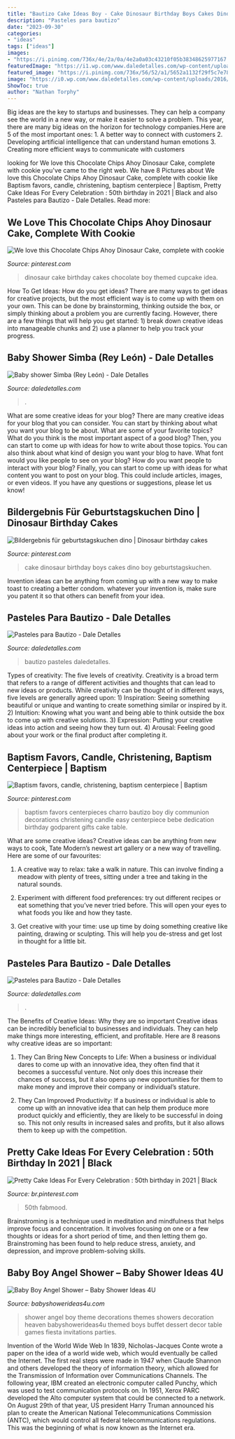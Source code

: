 ```yaml
---
title: "Bautizo Cake Ideas Boy - Cake Dinosaur Birthday Boys Cakes Dino Boy Geburtstagskuchen"
description: "Pasteles para bautizo"
date: "2023-09-30"
categories:
- "ideas"
tags: ["ideas"]
images:
- "https://i.pinimg.com/736x/4e/2a/0a/4e2a0a03c43210f05b38348625977167.jpg"
featuredImage: "https://i1.wp.com/www.daledetalles.com/wp-content/uploads/2016/06/pastel-para-bautizo9.jpg"
featured_image: "https://i.pinimg.com/736x/56/52/a1/5652a1132f29f5c7e78df83e891a7cbf--dinosaur-cupcake-cake-dinosaur-birthday-cakes.jpg?b=t"
image: "https://i0.wp.com/www.daledetalles.com/wp-content/uploads/2016/06/pastel-para-bautizo33.jpg"
ShowToc: true
author: "Nathan Torphy"
---
```



Big ideas are the key to startups and businesses. They can help a company see the world in a new way, or make it easier to solve a problem. This year, there are many big ideas on the horizon for technology companies.Here are 5 of the most important ones: 1. A better way to connect with customers 2. Developing artificial intelligence that can understand human emotions 3. Creating more efficient ways to communicate with customers 
	

		
looking for We love this Chocolate Chips Ahoy Dinosaur Cake, complete with cookie you've came to the right web. We have 8 Pictures about We love this Chocolate Chips Ahoy Dinosaur Cake, complete with cookie like Baptism favors, candle, christening, baptism centerpiece | Baptism, Pretty Cake Ideas For Every Celebration : 50th birthday in 2021 | Black and also Pasteles para Bautizo - Dale Detalles. Read more:
		
    
## We Love This Chocolate Chips Ahoy Dinosaur Cake, Complete With Cookie

<img loading=lazy src="https://i.pinimg.com/736x/56/52/a1/5652a1132f29f5c7e78df83e891a7cbf--dinosaur-cupcake-cake-dinosaur-birthday-cakes.jpg?b=t" onerror="this.onerror=null;this.src='https://tse2.mm.bing.net/th?id=OIP.dMF8sW9PmY1eAn2-xORL6QHaKq&amp;pid=15.1';" alt="We love this Chocolate Chips Ahoy Dinosaur Cake, complete with cookie">

_Source: pinterest.com_

>dinosaur cake birthday cakes chocolate boy themed cupcake idea. 

	

How To Get Ideas: How do you get ideas?
There are many ways to get ideas for creative projects, but the most efficient way is to come up with them on your own. This can be done by brainstorming, thinking outside the box, or simply thinking about a problem you are currently facing. However, there are a few things that will help you get started: 1) break down creative ideas into manageable chunks and 2) use a planner to help you track your progress.

    
## Baby Shower Simba (Rey León) - Dale Detalles

<img loading=lazy src="https://i0.wp.com/www.daledetalles.com/wp-content/uploads/2016/07/baby-shower-simba4.jpg" onerror="this.onerror=null;this.src='https://tse3.mm.bing.net/th?id=OIP.HZ-8LaHvDd-k4_XEyda1hwHaLH&amp;pid=15.1';" alt="Baby shower Simba (Rey León) - Dale Detalles">

_Source: daledetalles.com_

>. 

	

What are some creative ideas for your blog?
There are many creative ideas for your blog that you can consider. You can start by thinking about what you want your blog to be about. What are some of your favorite topics? What do you think is the most important aspect of a good blog? Then, you can start to come up with ideas for how to write about those topics. You can also think about what kind of design you want your blog to have. What font would you like people to see on your blog? How do you want people to interact with your blog? Finally, you can start to come up with ideas for what content you want to post on your blog. This could include articles, images, or even videos. If you have any questions or suggestions, please let us know!

    
## Bildergebnis Für Geburtstagskuchen Dino | Dinosaur Birthday Cakes

<img loading=lazy src="https://i.pinimg.com/736x/4e/2a/0a/4e2a0a03c43210f05b38348625977167.jpg" onerror="this.onerror=null;this.src='https://tse1.mm.bing.net/th?id=OIP.HlJtzL79JIN8o8sXoUeKiQHaJ3&amp;pid=15.1';" alt="Bildergebnis für geburtstagskuchen dino | Dinosaur birthday cakes">

_Source: pinterest.com_

>cake dinosaur birthday boys cakes dino boy geburtstagskuchen. 

	

Invention ideas can be anything from coming up with a new way to make toast to creating a better condom. whatever your invention is, make sure you patent it so that others can benefit from your idea.

    
## Pasteles Para Bautizo - Dale Detalles

<img loading=lazy src="https://i0.wp.com/www.daledetalles.com/wp-content/uploads/2016/06/pastel-para-bautizo33.jpg" onerror="this.onerror=null;this.src='https://tse2.mm.bing.net/th?id=OIP.RfsJ8XEJ9gPXsylBzqGWXQHaLH&amp;pid=15.1';" alt="Pasteles para Bautizo - Dale Detalles">

_Source: daledetalles.com_

>bautizo pasteles daledetalles. 

	

Types of creativity: The five levels of creativity.
Creativity is a broad term that refers to a range of different activities and thoughts that can lead to new ideas or products. While creativity can be thought of in different ways, five levels are generally agreed upon: 1) Inspiration: Seeing something beautiful or unique and wanting to create something similar or inspired by it. 
2) Intuition: Knowing what you want and being able to think outside the box to come up with creative solutions. 
3) Expression: Putting your creative ideas into action and seeing how they turn out. 
4) Arousal: Feeling good about your work or the final product after completing it.

    
## Baptism Favors, Candle, Christening, Baptism Centerpiece | Baptism

<img loading=lazy src="https://i.pinimg.com/736x/3a/2f/79/3a2f7974e957680208589626ff6370ed.jpg" onerror="this.onerror=null;this.src='https://tse3.mm.bing.net/th?id=OIP.yjI2au_tFV7qsHWWRoreDAHaNK&amp;pid=15.1';" alt="Baptism favors, candle, christening, baptism centerpiece | Baptism">

_Source: pinterest.com_

>baptism favors centerpieces charro bautizo boy diy communion decorations christening candle easy centerpiece bebe dedication birthday godparent gifts cake table. 

	

What are some creative ideas?
Creative ideas can be anything from new ways to cook, Tate Modern’s newest art gallery or a new way of travelling. Here are some of our favourites:
1. A creative way to relax: take a walk in nature. This can involve finding a meadow with plenty of trees, sitting under a tree and taking in the natural sounds.

2. Experiment with different food preferences: try out different recipes or eat something that you’ve never tried before. This will open your eyes to what foods you like and how they taste.

3. Get creative with your time: use up time by doing something creative like painting, drawing or sculpting. This will help you de-stress and get lost in thought for a little bit.

    
## Pasteles Para Bautizo - Dale Detalles

<img loading=lazy src="https://i1.wp.com/www.daledetalles.com/wp-content/uploads/2016/06/pastel-para-bautizo9.jpg" onerror="this.onerror=null;this.src='https://tse2.mm.bing.net/th?id=OIP.UxZAr_mrE3nplCBEoUkskwHaJ4&amp;pid=15.1';" alt="Pasteles para Bautizo - Dale Detalles">

_Source: daledetalles.com_

>. 

	

The Benefits of Creative Ideas: Why they are so important
Creative ideas can be incredibly beneficial to businesses and individuals. They can help make things more interesting, efficient, and profitable. Here are 8 reasons why creative ideas are so important:
1. They Can Bring New Concepts to Life: When a business or individual dares to come up with an innovative idea, they often find that it becomes a successful venture. Not only does this increase their chances of success, but it also opens up new opportunities for them to make money and improve their company or individual’s stature.

2. They Can Improved Productivity: If a business or individual is able to come up with an innovative idea that can help them produce more product quickly and efficiently, they are likely to be successful in doing so. This not only results in increased sales and profits, but it also allows them to keep up with the competition.


    
## Pretty Cake Ideas For Every Celebration : 50th Birthday In 2021 | Black

<img loading=lazy src="https://i.pinimg.com/736x/f4/75/ff/f475fffefe27a45671b9169a1c637d30.jpg" onerror="this.onerror=null;this.src='https://tse4.mm.bing.net/th?id=OIP.cfgFjuvDBggpRAYTKnwmlAHaOY&amp;pid=15.1';" alt="Pretty Cake Ideas For Every Celebration : 50th birthday in 2021 | Black">

_Source: br.pinterest.com_

>50th fabmood. 

	

Brainstroming is a technique used in meditation and mindfulness that helps improve focus and concentration. It involves focusing on one or a few thoughts or ideas for a short period of time, and then letting them go. Brainstroming has been found to help reduce stress, anxiety, and depression, and improve problem-solving skills.

    
## Baby Boy Angel Shower – Baby Shower Ideas 4U

<img loading=lazy src="https://babyshowerideas4u.com/wp-content/uploads/2016/09/Baby-Boy-Angel-Shower-Dessert-Buffet-600x800.jpg" onerror="this.onerror=null;this.src='https://tse2.mm.bing.net/th?id=OIP.lW63JB5z3KrePO7mMeAs2wHaJ4&amp;pid=15.1';" alt="Baby Boy Angel Shower – Baby Shower Ideas 4U">

_Source: babyshowerideas4u.com_

>shower angel boy theme decorations themes showers decoration heaven babyshowerideas4u themed boys buffet dessert decor table games fiesta invitations parties. 

	

Invention of the World Wide Web
In 1839, Nicholas-Jacques Conte wrote a paper on the idea of a world wide web, which would eventually be called the Internet. The first real steps were made in 1947 when Claude Shannon and others developed the theory of information theory, which allowed for the Transmission of Information over Communications Channels. The following year, IBM created an electronic computer called Punchy, which was used to test communication protocols on. In 1951, Xerox PARC developed the Alto computer system that could be connected to a network. On August 29th of that year, US president Harry Truman announced his plan to create the American National Telecommunications Commission (ANTC), which would control all federal telecommunications regulations. This was the beginning of what is now known as the Internet era.

